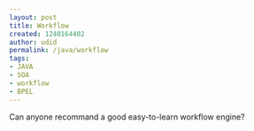 ```yaml
---
layout: post
title: Workflow
created: 1240164402
author: udid
permalink: /java/workflow
tags:
- JAVA
- SOA
- workflow
- BPEL
---
```

<p>Can anyone recommand a good easy-to-learn workflow engine?</p>
